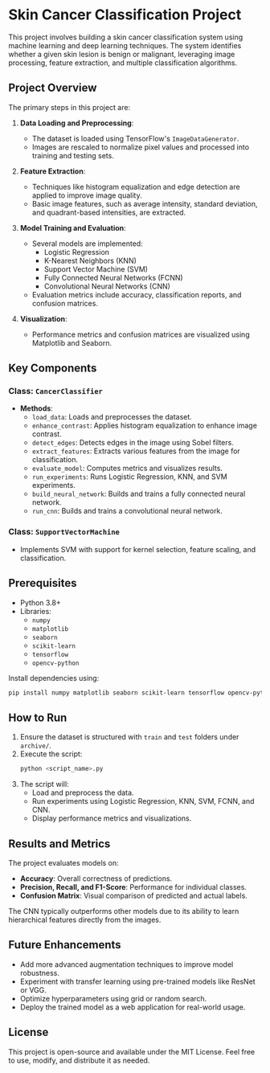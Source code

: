 # Skin Cancer Classification Project

This project involves building a skin cancer classification system using machine learning and deep learning techniques. The system identifies whether a given skin lesion is benign or malignant, leveraging image processing, feature extraction, and multiple classification algorithms.

## Project Overview

The primary steps in this project are:

1. **Data Loading and Preprocessing**:
    - The dataset is loaded using TensorFlow's `ImageDataGenerator`.
    - Images are rescaled to normalize pixel values and processed into training and testing sets.

2. **Feature Extraction**:
    - Techniques like histogram equalization and edge detection are applied to improve image quality.
    - Basic image features, such as average intensity, standard deviation, and quadrant-based intensities, are extracted.

3. **Model Training and Evaluation**:
    - Several models are implemented:
        - Logistic Regression
        - K-Nearest Neighbors (KNN)
        - Support Vector Machine (SVM)
        - Fully Connected Neural Networks (FCNN)
        - Convolutional Neural Networks (CNN)
    - Evaluation metrics include accuracy, classification reports, and confusion matrices.

4. **Visualization**:
    - Performance metrics and confusion matrices are visualized using Matplotlib and Seaborn.

## Key Components

### Class: `CancerClassifier`

- **Methods**:
    - `load_data`: Loads and preprocesses the dataset.
    - `enhance_contrast`: Applies histogram equalization to enhance image contrast.
    - `detect_edges`: Detects edges in the image using Sobel filters.
    - `extract_features`: Extracts various features from the image for classification.
    - `evaluate_model`: Computes metrics and visualizes results.
    - `run_experiments`: Runs Logistic Regression, KNN, and SVM experiments.
    - `build_neural_network`: Builds and trains a fully connected neural network.
    - `run_cnn`: Builds and trains a convolutional neural network.

### Class: `SupportVectorMachine`

- Implements SVM with support for kernel selection, feature scaling, and classification.

## Prerequisites

- Python 3.8+
- Libraries:
    - `numpy`
    - `matplotlib`
    - `seaborn`
    - `scikit-learn`
    - `tensorflow`
    - `opencv-python`

Install dependencies using:
```bash
pip install numpy matplotlib seaborn scikit-learn tensorflow opencv-python
```

## How to Run

1. Ensure the dataset is structured with `train` and `test` folders under `archive/`.
2. Execute the script:
    ```bash
    python <script_name>.py
    ```
3. The script will:
    - Load and preprocess the data.
    - Run experiments using Logistic Regression, KNN, SVM, FCNN, and CNN.
    - Display performance metrics and visualizations.

## Results and Metrics

The project evaluates models on:

- **Accuracy**: Overall correctness of predictions.
- **Precision, Recall, and F1-Score**: Performance for individual classes.
- **Confusion Matrix**: Visual comparison of predicted and actual labels.

The CNN typically outperforms other models due to its ability to learn hierarchical features directly from the images.

## Future Enhancements

- Add more advanced augmentation techniques to improve model robustness.
- Experiment with transfer learning using pre-trained models like ResNet or VGG.
- Optimize hyperparameters using grid or random search.
- Deploy the trained model as a web application for real-world usage.

## License

This project is open-source and available under the MIT License. Feel free to use, modify, and distribute it as needed.

